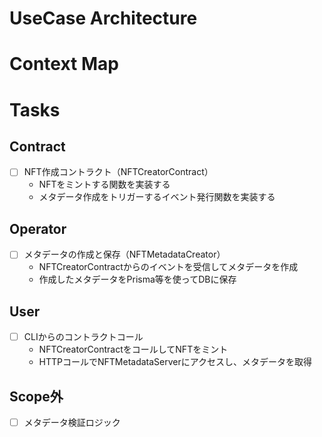 # UseCase Architecture

# Context Map

# Tasks
## Contract
- [ ] NFT作成コントラクト（NFTCreatorContract）
  - NFTをミントする関数を実装する
  - メタデータ作成をトリガーするイベント発行関数を実装する
## Operator
- [ ] メタデータの作成と保存（NFTMetadataCreator）
  - NFTCreatorContractからのイベントを受信してメタデータを作成
  - 作成したメタデータをPrisma等を使ってDBに保存
## User
- [ ] CLIからのコントラクトコール
  - NFTCreatorContractをコールしてNFTをミント
  - HTTPコールでNFTMetadataServerにアクセスし、メタデータを取得
## Scope外
- [ ] メタデータ検証ロジック